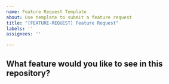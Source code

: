 ```yaml
---
name: Feature Request Template
about: Use template to submit a feature request
title: "[FEATURE-REQUEST] Feature Request"
labels: ''
assignees: ''

---
```


## What feature would you like to see in this repository?

